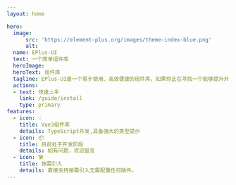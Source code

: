 ```yaml
---
layout: home

hero:
  image:
      src: 'https://element-plus.org/images/theme-index-blue.png'
      alt:
  name: EPlus-UI
  text: 一个简单组件库
  heroImage: 
  heroText: 组件库
  tagline: EPlus-UI是一个易于使用、高效便捷的组件库，如果你正在寻找一个能够提升开发效率的UI组件库，那么EPlus-UI你可值得一试。
  actions:
  - text: 快速上手
    link: /guide/install
    type: primary
features:
  - icon: 💡
    title: Vue3组件库
    details: TypeScript开发,具备强大的类型提示
  - icon: 📦
    title: 目前处于开发阶段
    details: 如有问题，欢迎留言
  - icon: 🛠️
    title: 按需引入
    details: 直接支持按需引入无需配置任何插件。
---
```

